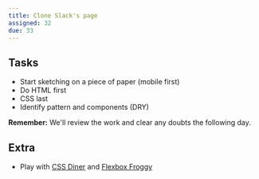```yaml
---
title: Clone Slack's page
assigned: 32
due: 33
---
```



Tasks
--------
 - Start sketching on a piece of paper (mobile first)
 - Do HTML first
 - CSS last
 - Identify pattern and components (DRY)

**Remember:** We'll review the work and clear any doubts the following day.

Extra
--------

- Play with [CSS Diner](https://flukeout.github.io/) and [Flexbox Froggy](https://flexboxfroggy.com/)
